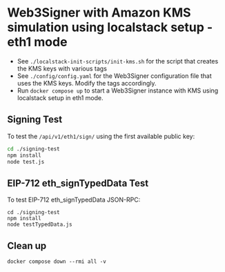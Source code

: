 # Web3Signer with Amazon KMS simulation using localstack setup - eth1 mode

- See `./localstack-init-scripts/init-kms.sh` for the script that creates the KMS keys with various tags
- See `./config/config.yaml` for the Web3Signer configuration file that uses the KMS keys. Modify the tags accordingly. 
- Run `docker compose up` to start a Web3Signer instance with KMS using localstack setup in eth1 mode.

## Signing Test

To test the `/api/v1/eth1/sign/` using the first available public key:

```sh
cd ./signing-test
npm install
node test.js
```

## EIP-712 eth_signTypedData Test
To test EIP-712 eth_signTypedData JSON-RPC:

```shell
cd ./signing-test
npm install
node testTypedData.js
```

## Clean up

```shell
docker compose down --rmi all -v
```